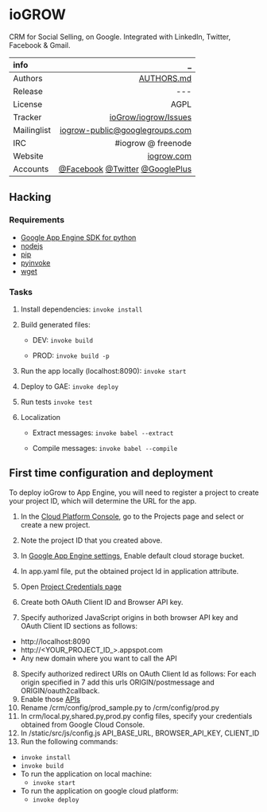 # ioGROW
CRM for Social Selling, on Google. Integrated with LinkedIn, Twitter, Facebook & Gmail.

info | _
:-----------|------------:
 Authors | [AUTHORS.md](https://github.com/ioGrow/iogrowCRM/blob/master/AUTHORS.md) 
 Release | ---  
 License | AGPL  
 Tracker | [ioGrow/iogrow/Issues](https://github.com/ioGrow/iogrowCRM/issues)
 Mailinglist |	iogrow-public@googlegroups.com
 IRC |	#iogrow @ freenode
 Website |	[iogrow.com](http://www.iogrow.com)
 Accounts |	[@Facebook](https://www.facebook.com/iogrow) [@Twitter](https://twitter.com/iogrow) [@GooglePlus](https://plus.google.com/110820504821255547625)

## Hacking
### Requirements
- [Google App Engine SDK for python](https://cloud.google.com/appengine/downloads#Google_App_Engine_SDK_for_Python)
- [nodejs](https://nodejs.org/en/)
- [pip](https://github.com/pypa/pip)
- [pyinvoke](http://www.pyinvoke.org/)
- [wget](https://www.gnu.org/software/wget/)

### Tasks
 1. Install dependencies: 
    `invoke install`
 1. Build generated files:
    - DEV:
      `invoke build`

    - PROD:
      `invoke build -p`

 1. Run the app locally (localhost:8090):
   `invoke start`

 1. Deploy to GAE:
   `invoke deploy`
  
 1. Run tests
   `invoke test`
  
 1. Localization
    - Extract messages:
     `invoke babel --extract`
  
    - Compile messages:
     `invoke babel --compile`
     
## First time configuration and deployment
To deploy ioGrow to App Engine, you will need to register a project to create your project ID, which will determine the
URL for the app.         
1. In the [Cloud Platform Console](https://console.cloud.google.com/project), go to the Projects page and select or create a new project.

2. Note the project ID that you created above.
3. In [Google App Engine settings](https://console.cloud.google.com/appengine/settings), Enable default cloud storage bucket.
4. In app.yaml file, put the obtained project Id in application attribute.
5. Open [Project Credentials page](https://console.developers.google.com/apis/credentials?project=_)
6. Create both OAuth Client ID and Browser API key.
7. Specify authorized JavaScript origins in both browser API key and OAuth Client ID sections as follows:
- http://localhost:8090
- http://<YOUR_PROJECT_ID_>.appspot.com
- Any new domain where you want to call the API
8. Specify authorized redirect URIs on OAuth Client Id as follows: For each origin specified in 7 add this urls
ORIGIN/postmessage and ORIGIN/oauth2callback.
9. Enable those [APIs](https://github.com/ioGrow/iogrowCRM/wiki/Enabled-APIs)
10. Rename /crm/config/prod_sample.py to /crm/config/prod.py
11. In crm/local.py,shared.py,prod.py config files, specify your credentials obtained from Google Cloud Console.
12. In /static/src/js/config.js API_BASE_URL, BROWSER_API_KEY, CLIENT_ID
13. Run the following commands:
- `invoke install`
- `invoke build`
- To run the application on local machine: 
    - `invoke start`
- To run the application on google cloud platform: 
    - `invoke deploy`
